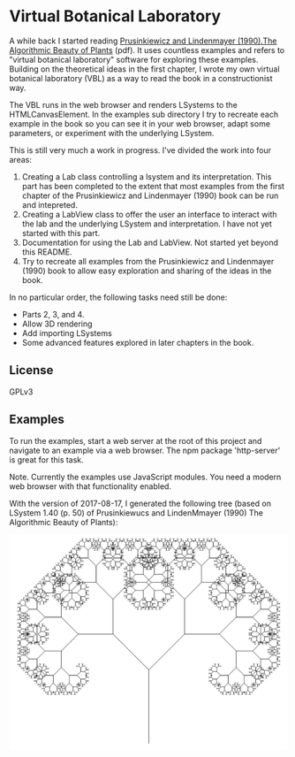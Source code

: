 # Virtual Botanical Laboratory

A while back I started reading [Prusinkiewicz and Lindenmayer (1990).The
Algorithmic Beauty of Plants](http://algorithmicbotany.org/papers/abop/abop.pdf)
(pdf). It uses countless examples and refers to "virtual botanical laboratory"
software for exploring these examples. Building on the theoretical ideas in
the first chapter, I wrote my own virtual botanical laboratory (VBL) as a way to
read the book in a constructionist way. 

The VBL runs in the web browser and renders LSystems to the HTMLCanvasElement.
In the examples sub directory I try to recreate each example in the book so
you can see it in your web browser, adapt some parameters, or experiment with
the underlying LSystem.

This is still very much a work in progress. I've divided the work into four
areas:

1. Creating a Lab class controlling a lsystem and its interpretation. This
   part has been completed to the extent that most examples from the first
   chapter of the Prusinkiewicz and Lindenmayer (1990) book can be run and
   intepreted.
2. Creating a LabView class to offer the user an interface to interact with
   the lab and the underlying LSystem and interpretation. I have not yet
   started with this part.
3. Documentation for using the Lab and LabView. Not started yet beyond this
   README.
4. Try to recreate all examples from the Prusinkiewicz and Lindenmayer (1990)
   book to allow easy exploration and sharing of the ideas in the book.

In no particular order, the
following tasks need still be done:

- Parts 2, 3, and 4.
- Allow 3D rendering
- Add importing LSystems
- Some advanced features explored in later chapters in the book.

## License 

GPLv3

## Examples

To run the examples, start a web server at the root of this project and
navigate to an example via a web browser. The npm package 'http-server' is
great for this task.

Note. Currently the examples use JavaScript modules. You need a modern web
browser with that functionality enabled.

With the version of 2017-08-17, I generated the following tree (based on
LSystem 1.40 (p. 50) of Prusinkiewucs and LindenMmayer (1990) The Algorithmic
Beauty of Plants):

![Generated tree](./generated_tree.png)

